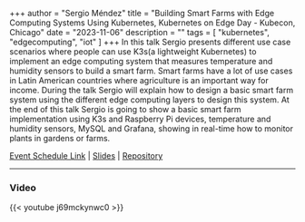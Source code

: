 +++
author = "Sergio Méndez"
title = "Building Smart Farms with Edge Computing Systems Using Kubernetes, Kubernetes on Edge Day - Kubecon, Chicago"
date = "2023-11-06"
description = ""
tags = [
    "kubernetes",
    "edgecomputing",
    "iot"
]
+++
In this talk Sergio presents different use case scenarios where people can use K3s(a lightweight Kubernetes) to implement an edge computing system that measures temperature and humidity sensors to build a smart farm. Smart farms have a lot of use cases in Latin American countries where agriculture is an important way for income. During the talk Sergio will explain how to design a basic smart farm system using the different edge computing layers to design this system. At the end of this talk Sergio is going to show a basic smart farm implementation using K3s and Raspberry Pi devices, temperature and humidity sensors, MySQL and Grafana, showing in real-time how to monitor plants in gardens or farms.

[Event Schedule Link](https://sched.co/1Rj2y) | 
[Slides](https://docs.google.com/presentation/d/1eMVnZPIXpt2XCiPokV45bIH5jb-HHC9j6URAIMgA-kU/edit?usp=sharing) | [Repository](https://github.com/sergioarmgpl/smart-farms-k8s-edge-day-2023)
<!--more-->
---
### Video

{{< youtube j69mckynwc0 >}}
